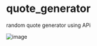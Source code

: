 # quote_generator
random quote generator using APi


![image](https://user-images.githubusercontent.com/98238038/217405916-486b67ea-6ad1-49bc-83ff-26c66b6d05f1.png)
